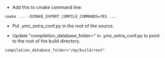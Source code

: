 * Add this to cmake command line:


```
cmake ... -DCMAKE_EXPORT_COMPILE_COMMANDS=YES ...
```
  
* Put .ymc_extra_conf.py in the root of the source.
  
  
* Update "compilation_database_folder=" in .ymc_extra_conf.py to point to the root of the build directory.
   
```
compilation_database_folder="/my/build/root"
```
